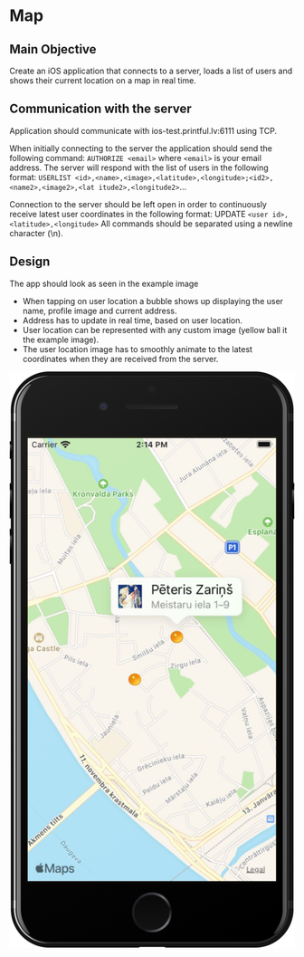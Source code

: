 # Map

## Main Objective

Create an iOS application that connects to a server, loads a list of users and shows their current location on a map in real time.

## Communication with the server

Application should communicate with ios-test.printful.lv:6111 using TCP.

When initially connecting to the server the application should send the following command: `AUTHORIZE <email>` where `<email>` is your email address. The server will respond with the list of users in the following format: `USERLIST <id>,<name>,<image>,<latitude>,<longitude>;<id2>,<name2>,<image2>,<lat itude2>,<longitude2>`...

Connection to the server should be left open in order to continuously receive latest user coordinates in the following format: UPDATE `<user id>,<latitude>,<longitude>` All commands should be separated using a newline character (\n).

## Design

The app should look as seen in the example image

* When tapping on user location a bubble shows up displaying the user name, profile image and current address.
* Address has to update in real time, based on user location.
* User location can be represented with any custom image (yellow ball it the example image).
* The user location image has to smoothly animate to the latest coordinates when they are received from the server.

![Design](task-design.png)

